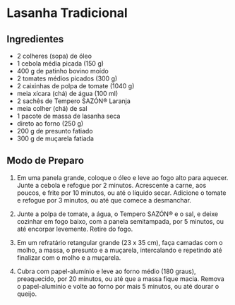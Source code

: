 # Lasanha Tradicional

## Ingredientes

- 2 colheres (sopa) de óleo
- 1 cebola média picada (150 g)
- 400 g de patinho bovino moído
- 2 tomates médios picados (300 g)
- 2 caixinhas de polpa de tomate (1040 g)
- meia xícara (chá) de água (100 ml)
- 2 sachês de Tempero SAZÓN® Laranja
- meia colher (chá) de sal
- 1 pacote de massa de lasanha seca 
- direto ao forno (250 g)
- 200 g de presunto fatiado
- 300 g de muçarela fatiada

## Modo de Preparo

1. Em uma panela grande, coloque o óleo e leve ao fogo alto para aquecer. Junte a cebola e refogue por 2 minutos. Acrescente a carne, aos poucos, e frite por 10 minutos, ou até o líquido secar. Adicione o tomate e refogue por 3 minutos, ou até que comece a desmanchar.

2. Junte a polpa de tomate, a água, o Tempero SAZÓN® e o sal, e deixe cozinhar em fogo baixo, com a panela semitampada, por 5 minutos, ou até encorpar levemente. Retire do fogo.

3. Em um refratário retangular grande (23 x 35 cm), faça camadas com o molho, a massa, o presunto e a muçarela, intercalando e repetindo até finalizar com o molho e a muçarela.

4. Cubra com papel-alumínio e leve ao forno médio (180 graus), preaquecido, por 20 minutos, ou até que a massa fique macia. Remova o papel-alumínio e volte ao forno por mais 5 minutos, ou até dourar o queijo.
